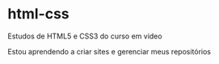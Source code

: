 # html-css
 Estudos de HTML5 e CSS3 do curso em video

Estou aprendendo a criar sites e gerenciar meus repositórios